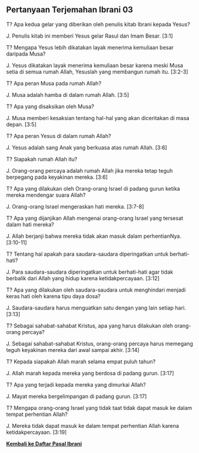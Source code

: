 ## Pertanyaan Terjemahan Ibrani 03 ##

T? Apa kedua gelar yang diberikan oleh penulis kitab Ibrani kepada Yesus?

J. Penulis kitab ini memberi Yesus gelar Rasul dan Imam Besar. [3:1]

T? Mengapa Yesus lebih dikatakan layak menerima kemuliaan besar daripada Musa?

J. Yesus dikatakan layak menerima kemuliaan besar karena meski Musa setia di semua rumah Allah, Yesuslah yang membangun rumah itu. [3:2-3]

T? Apa peran Musa pada rumah Allah?

J. Musa adalah hamba di dalam rumah Allah. [3:5]

T? Apa yang disaksikan oleh Musa?

J. Musa memberi kesaksian tentang hal-hal yang akan diceritakan di masa depan. [3:5]

T? Apa peran Yesus di dalam rumah Allah?

J. Yesus adalah sang Anak yang berkuasa atas rumah Allah. [3:6]

T? Siapakah rumah Allah itu?

J. Orang-orang percaya adalah rumah Allah jika mereka tetap teguh berpegang pada keyakinan mereka. [3:6]

T? Apa yang dilakukan oleh Orang-orang Israel di padang gurun ketika mereka mendengar suara Allah?

J. Orang-orang Israel mengeraskan hati mereka. [3:7-8]

T? Apa yang dijanjikan Allah mengenai orang-orang Israel yang tersesat dalam hati mereka?

J. Allah berjanji bahwa mereka tidak akan masuk dalam perhentianNya. [3:10-11]

T? Tentang hal apakah para saudara-saudara diperingatkan untuk berhati-hati?

J. Para saudara-saudara diperingatkan untuk berhati-hati agar tidak berbalik dari Allah yang hidup karena ketidakpercayaan. [3:12]

T? Apa yang dilakukan oleh saudara-saudara untuk menghindari menjadi keras hati oleh karena tipu daya dosa?

J. Saudara-saudara harus menguatkan satu dengan yang lain setiap hari. [3:13]

T? Sebagai sahabat-sahabat Kristus, apa yang harus dilakukan oleh orang-orang percaya?

J. Sebagai sahabat-sahabat Kristus, orang-orang percaya harus memegang teguh keyakinan mereka dari awal sampai akhir. [3:14]

T? Kepada siapakah Allah marah selama empat puluh tahun?

J. Allah marah kepada mereka yang berdosa di padang gurun. [3:17]

T? Apa yang terjadi kepada mereka yang dimurkai Allah?

J. Mayat mereka bergelimpangan di padang gurun. [3:17]

T? Mengapa orang-orang Israel yang tidak taat tidak dapat masuk ke dalam tempat perhentian Allah?

J. Mereka tidak dapat masuk ke dalam tempat perhentian Allah karena ketidakpercayaan. [3:19]

__[Kembali ke Daftar Pasal Ibrani](./)__

